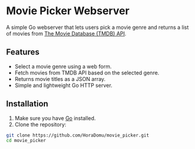 # Movie Picker Webserver

A simple Go webserver that lets users pick a movie genre and returns a list of movies from [The Movie Database (TMDB) API](https://www.themoviedb.org/).

## Features

- Select a movie genre using a web form.
- Fetch movies from TMDB API based on the selected genre.
- Returns movie titles as a JSON array.
- Simple and lightweight Go HTTP server.

## Installation

1. Make sure you have [Go](https://go.dev/dl/) installed.
2. Clone the repository:

```bash
git clone https://github.com/HoraDomu/movie_picker.git
cd movie_picker

